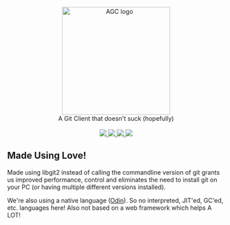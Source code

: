 <p align="center">
    <img src="https://cdn.rawgit.com/ThisDrunkDane/agitclient/86e7f122/logo.png" alt="AGC logo" height=250px/>
    <br/>
    A Git Client that doesn't suck (hopefully) 
    <br/>
    <br/>
    <a href="https://github.com/ThisDrunkDane/agitclient/releases/latest">
        <img src="https://img.shields.io/github/release/thisdrunkdane/agitclient.svg">
    </a>
    <a href="https://github.com/ThisDrunkDane/agitclient/releases/latest">
        <img src="https://img.shields.io/badge/Platforms-Windows-green.svg">
    </a>
    <a href="https://github.com/ThisDrunkDane/agitclient/blob/master/LICENSE">
        <img src="https://img.shields.io/github/license/thisdrunkdane/agitclient.svg">
    </a>
    <img src="https://img.shields.io/badge/Language-Odin-lightgrey.svg">
</p>

## Made Using Love!
Made using libgit2 instead of calling the commandline version of git grants us improved performance, control and eliminates the 
need to install git on your PC (or having multiple different versions installed). 

We're also using a native language ([Odin](https://github.com/odin-lang/Odin)). 
So no interpreted, JIT'ed, GC'ed, etc. languages here! Also not based on a web framework which helps A LOT!
